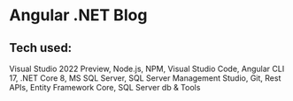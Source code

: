 # Angular .NET Blog

## Tech used: 

Visual Studio 2022 Preview, Node.js, NPM, Visual Studio Code, Angular CLI 17, .NET Core 8, MS SQL Server, SQL Server Management Studio, Git, Rest APIs, Entity Framework Core, SQL Server db & Tools
